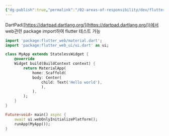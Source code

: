 ```yaml
---
{"dg-publish":true,"permalink":"/02-areas-of-responsibility/dev/flutter/flutter-web-test/","tags":["dev","flutter"],"noteIcon":""}
---
```




DartPad([https://dartpad.dartlang.org/](https://dartpad.dartlang.org/))에서 web관련 package import하여 flutter 테스트 가능

```dart
import 'package:flutter_web/material.dart';
import 'package:flutter_web_ui/ui.dart' as ui;

class MyApp extends StatelessWidget {
	@override
	Widget build(BuildContext context) {
		return MaterialApp(
			home: Scaffold(
			body: Center(
				child: Text('Hello world'),
				),
			),
		);
	}
}

Future<void> main() async {
	await ui.webOnlyInitializePlatform();
	runApp(MyApp());
}
```